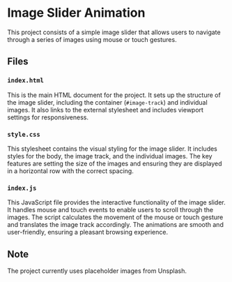 # Image Slider Animation

This project consists of a simple image slider that allows users to navigate through a series of images using mouse or touch gestures.

## Files

### `index.html`

This is the main HTML document for the project. It sets up the structure of the image slider, including the container (`#image-track`) and individual images. It also links to the external stylesheet and includes viewport settings for responsiveness.

### `style.css`

This stylesheet contains the visual styling for the image slider. It includes styles for the body, the image track, and the individual images. The key features are setting the size of the images and ensuring they are displayed in a horizontal row with the correct spacing.

### `index.js`

This JavaScript file provides the interactive functionality of the image slider. It handles mouse and touch events to enable users to scroll through the images. The script calculates the movement of the mouse or touch gesture and translates the image track accordingly. The animations are smooth and user-friendly, ensuring a pleasant browsing experience.

## Note

The project currently uses placeholder images from Unsplash.
